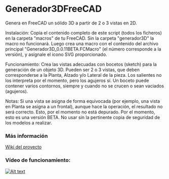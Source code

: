 # Generador3DFreeCAD
Genera en FreeCAD un sólido 3D a partir de 2 o 3 vistas en 2D.



Instalación:
Copia el contenido completo de este script (todos los ficheros) en la carpeta "macros" de tu FreeCAD. Sin la carpeta "generador3D" la macro no funcionará.
Luego crea una macro con el contenido del archivo principal "Generador3D_0.0.11BETA.FCMacro" (el número corresponde a la versión), y asígnale el icono SVG proporcionado.

Funcionamiento:
Crea las vistas adecuadas con bocetos (sketch) para la generación de un objeto 3D. Pueden ser 2 o 3 vistas, que deben corresponderse a la Planta, Alzado y/o Lateral de la pieza. Los salientes no los interpreta por el momento, pero los agujeros sí. Un boceto puede contener varios contornos, siempre y cuando no se crucen o sean vaciados (agujeros).

Notas:
Si una vista se asigna de forma equivocada (por ejemplo, una vista en Planta se asigna a un frontal), aunque hace la operación, el resultado no será correcto. Esto, por el momento no está depurado.
Por el momento, esto es una versión BETA. No usar sin la pertinente copia de seguridad de los modelos a realizar.

### Más información

[Wiki del proyecto](https://github.com/18turbo/Generador3DFreeCAD/wiki)

### Vídeo de funcionamiento:


[![Alt text](https://i9.ytimg.com/vi/wODulASYc_s/maxresdefault.jpg?time=1659626400000&sqp=CKDHr5cG&rs=AOn4CLB4iP9ExX4EKld1cP8v3efhnbHfhg)](https://www.youtube.com/watch?v=wODulASYc_s )
